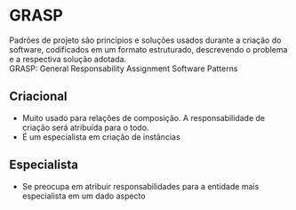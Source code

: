 # GRASP 

Padrões de projeto são princípios e soluções usados durante a criação do software, codificados em um formato estruturado, descrevendo o problema e a respectiva solução adotada.
<br>
GRASP: General Responsability Assignment Software Patterns

## Criacional
* Muito usado para relações de composição. A responsabilidade de criação será atribuída para o todo.
* É um especialista em criação de instâncias

## Especialista
* Se preocupa em atribuir responsabilidades para a entidade mais especialista em um dado aspecto
